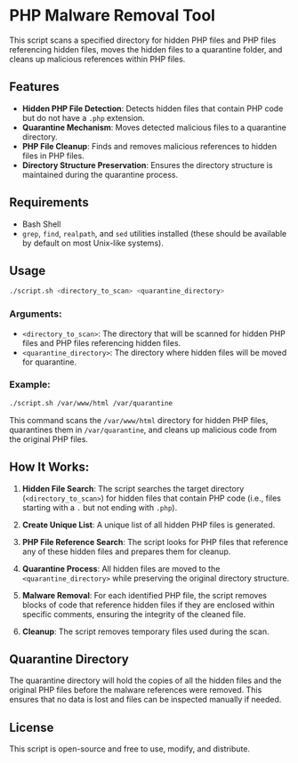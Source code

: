 
# PHP Malware Removal Tool

This script scans a specified directory for hidden PHP files and PHP files referencing hidden files, moves the hidden files to a quarantine folder, and cleans up malicious references within PHP files.

## Features

- **Hidden PHP File Detection**: Detects hidden files that contain PHP code but do not have a `.php` extension.
- **Quarantine Mechanism**: Moves detected malicious files to a quarantine directory.
- **PHP File Cleanup**: Finds and removes malicious references to hidden files in PHP files.
- **Directory Structure Preservation**: Ensures the directory structure is maintained during the quarantine process.

## Requirements

- Bash Shell
- `grep`, `find`, `realpath`, and `sed` utilities installed (these should be available by default on most Unix-like systems).

## Usage

```bash
./script.sh <directory_to_scan> <quarantine_directory>
```

### Arguments:

- `<directory_to_scan>`: The directory that will be scanned for hidden PHP files and PHP files referencing hidden files.
- `<quarantine_directory>`: The directory where hidden files will be moved for quarantine.

### Example:

```bash
./script.sh /var/www/html /var/quarantine
```

This command scans the `/var/www/html` directory for hidden PHP files, quarantines them in `/var/quarantine`, and cleans up malicious code from the original PHP files.

## How It Works:

1. **Hidden File Search**: The script searches the target directory (`<directory_to_scan>`) for hidden files that contain PHP code (i.e., files starting with a `.` but not ending with `.php`).
   
2. **Create Unique List**: A unique list of all hidden PHP files is generated.

3. **PHP File Reference Search**: The script looks for PHP files that reference any of these hidden files and prepares them for cleanup.

4. **Quarantine Process**: All hidden files are moved to the `<quarantine_directory>` while preserving the original directory structure.

5. **Malware Removal**: For each identified PHP file, the script removes blocks of code that reference hidden files if they are enclosed within specific comments, ensuring the integrity of the cleaned file.

6. **Cleanup**: The script removes temporary files used during the scan.

## Quarantine Directory

The quarantine directory will hold the copies of all the hidden files and the original PHP files before the malware references were removed. This ensures that no data is lost and files can be inspected manually if needed.

## License

This script is open-source and free to use, modify, and distribute.

